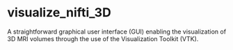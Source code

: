 # visualize_nifti_3D
A straightforward graphical user interface (GUI) enabling the visualization of 3D MRI volumes through the use of the Visualization Toolkit (VTK).
